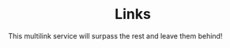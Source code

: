 <br />
<h1 align="center">Links</h1>

This multilink service will surpass the rest and leave them behind!
